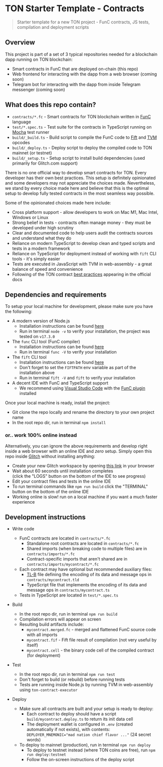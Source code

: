 # TON Starter Template - Contracts

> Starter template for a new TON project - FunC contracts, JS tests, compilation and deployment scripts

## Overview

This project is part of a set of 3 typical repositories needed for a blockchain dapp running on TON blockchain:

- Smart contracts in FunC that are deployed on-chain (this repo)
- Web frontend for interacting with the dapp from a web browser (coming soon)
- Telegram bot for interacting with the dapp from inside Telegram messenger (coming soon)

## What does this repo contain?

- `contracts/*.fc` - Smart contracts for TON blockchain written in [FunC](https://ton.org/docs/#/func) language
- `test/*.spec.ts` - Test suite for the contracts in TypeScript running on [Mocha](https://mochajs.org/) test runner
- `build/_build.ts` - Build script to compile the FunC code to [Fift](https://ton-blockchain.github.io/docs/fiftbase.pdf) and [TVM](https://ton-blockchain.github.io/docs/tvm.pdf) opcodes
- `build/_deploy.ts` - Deploy script to deploy the compiled code to TON mainnet (or testnet)
- `build/_setup.ts` - Setup script to install build dependencies (used primarily for Glitch.com support)

There is no one official way to develop smart contracts for TON. Every developer has their own best practices. This setup is definitely opinionated and some developers may not appreciate the choices made. Nevertheless, we stand by every choice made here and believe that this is the optimal setup to develop fully tested contracts in the most seamless way possible.

Some of the opinionated choices made here include:

- Cross platform support - allow developers to work on Mac M1, Mac Intel, Windows or Linux
- Strong belief in tests - contracts often manage money - they must be developed under high scrutiny
- Clear and documented code to help users audit the contracts sources and understand what they do
- Reliance on modern TypeScript to develop clean and typed scripts and tests in a modern framework
- Reliance on TypeScript for deployment instead of working with `fift` CLI tools - it's simply easier
- Tests are executed in JavaScript with TVM in web-assembly - a great balance of speed and convenience
- Following of the TON contract [best practices](https://ton.org/docs/#/howto/smart-contract-guidelines) appearing in the official docs

## Dependencies and requirements

To setup your local machine for development, please make sure you have the following:

- A modern version of Node.js
  - Installation instructions can be found [here](https://nodejs.org/)
  - Run in terminal `node -v` to verify your installation, the project was tested on `v17.3.0`
- The `func` CLI tool (FunC compiler)
  - Installation instructions can be found [here](https://github.com/ton-defi-org/ton-binaries)
  - Run in terminal `func -V` to verify your installation
- The `fift` CLI tool
  - Installation instructions can be found [here](https://github.com/ton-defi-org/ton-binaries)
  - Don't forget to set the `FIFTPATH` env variable as part of the installation above
  - Run in terminal `fift -V` and `fift` to verify your installation
- A decent IDE with FunC and TypeScript support
  - We recommend using [Visual Studio Code](https://code.visualstudio.com/) with the [FunC plugin](https://marketplace.visualstudio.com/items?itemName=tonwhales.func-vscode) installed

Once your local machine is ready, install the project:

- Git clone the repo locally and rename the directory to your own project name
- In the root repo dir, run in terminal `npm install`

### or.. work 100% online instead

Alternatively, you can ignore the above requirements and develop right inside a web browser with an online IDE and _zero_ setup. Simply open this repo inside [Glitch](https://glitch.com/) without installing anything:

- Create your new Glitch workspace by opening [this link](https://glitch.com/edit/#!/remix/clone-from-repo?&REPO_URL=https%3A%2F%2Fgithub.com%2Fton-defi-org%2Ftonstarter-contracts.git) in your browser
- Wait about 60 seconds until installation completes <br>(click the "LOGS" button on the bottom of the IDE to see progress)
- Edit your contract files and tests in the online IDE
- To run terminal commands like `npm run build` click the "TERMINAL" button on the bottom of the online IDE
- Working online is slow! run on a local machine if you want a much faster experience

## Development instructions

- Write code

  - FunC contracts are located in `contracts/*.fc`
    - Standalone root contracts are located in `contracts/*.fc`
    - Shared imports (when breaking code to multiple files) are in `contracts/imports/*.fc`
    - Contract-specific imports that aren't shared are in `contracts/imports/mycontract/*.fc`
  - Each contract may have optional but recommended auxiliary files:
    - [TL-B](https://ton.org/docs/#/overviews/TL-B) file defining the encoding of its data and message ops in `contracts/mycontract.tld`
    - TypeScript file that implements the encoding of its data and message ops in `contracts/mycontract.ts`
  - Tests in TypeScript are located in `test/*.spec.ts`

- Build

  - In the root repo dir, run in terminal `npm run build`
  - Compilation errors will appear on screen
  - Resulting build artifacts include:
    - `mycontract.merged.fc` - merged and flattened FunC source code with all imports
    - `mycontract.fif` - Fift file result of compilation (not very useful by itself)
    - `mycontract.cell` - the binary code cell of the compiled contract (for deployment)

- Test

  - In the root repo dir, run in terminal `npm run test`
  - Don't forget to build (or rebuild) before running tests
  - Tests are running inside Node.js by running TVM in web-assembly using `ton-contract-executor`

- Deploy
  - Make sure all contracts are built and your setup is ready to deploy:
    - Each contract to deploy should have a script `build/mycontract.deploy.ts` to return its init data cell
    - The deployment wallet is configured in `.env` (created automatically if not exists), with contents:<br>
      `DEPLOYER_MNEMONIC="mad nation chief flavor ..."` (24 secret words)
  - To deploy to mainnet (production), run in terminal `npm run deploy`
    - To deploy to testnet instead (where TON coins are free), run `npm run deploy:testnet`
    - Follow the on-screen instructions of the deploy script
